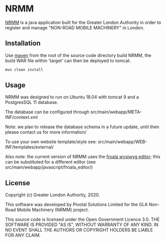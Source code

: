 # NRMM

[NRMM](https://www.london.gov.uk/what-we-do/environment/pollution-and-air-quality/nrmm) is a java application built for the Greater London Authority in order to register and manage "NON-ROAD MOBILE MACHINERY" in London.

## Installation

Use [maven](https://maven.apache.org/guides/getting-started/) from the root of the source code directory build NRMM, the build WAR file within 'target' can then be deployed to tomcat.

```bash
mvn clean install
```

## Usage

NRMM was designed to run on Ubuntu 18.04 with tomcat 9 and a PostgresSQL 11 database.

The database can be configured through src/main/webapp/META-INF/context.xml 

Note: we plan to release the database schema in a future update, until then please contact us for more information/

To use your own website template/style see: src/main/webapp/WEB-INF/templates/external/

Also note: the current version of NRMM uses the [froala wysiwyg editor](https://froala.com/wysiwyg-editor/); this can be substituted for a different editor (see src/main/webapp/javascript/froala_editor/)

## License

Copyright (c) Greater London Authority, 2020.

This software was developed by Pivotal Solutions Limited for the GLA Non-Road Mobile Machinery (NRMM) project. 

This source code is licensed under the Open Government Licence 3.0.
THE SOFTWARE IS PROVIDED "AS IS", WITHOUT WARRANTY OF ANY KIND. IN NO EVENT SHALL THE AUTHORS OR COPYRIGHT HOLDERS BE LIABLE FOR ANY CLAIM.
